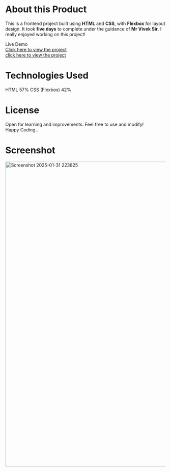 # About this Product 

This is a frontend project built using **HTML** and **CSS**, with **Flexbox** for layout design. 
It took **five days** to complete under the guidance of **Mr Vivek Sir**. 
I really enjoyed working on this project!  

Live Demo  
[Click here to view the project](https://html-css-2-bivcae0z3-rishabh-nandans-projects-1b479204.vercel.app)  
[click here to view the project](https://rishabhnandan.github.io/HTML-CSS-2/)

# Technologies Used  
 HTML 57%
 CSS (Flexbox) 42% 
# License  
Open for learning and improvements. Feel free to use and modify!  
Happy Coding..
# Screenshot
<img width="959" alt="Screenshot 2025-01-31 223825" src="https://github.com/user-attachments/assets/2e582029-476a-4b8d-8145-564dd1f86d0f" />
